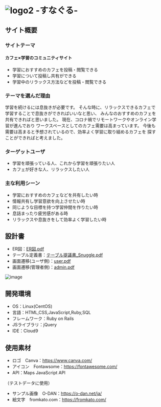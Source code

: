 # ![logo2](https://user-images.githubusercontent.com/106650955/186106765-ef446621-e77c-448a-b9ab-e534e2b1f50a.svg) -すなぐる-

## サイト概要
### サイトテーマ
#### カフェ×学習のコミュニティサイト
* 学習におすすめのカフェを投稿・閲覧できる
* 学習について投稿し共有ができる
* 学習中のリラックス方法などを投稿・閲覧できる

### テーマを選んだ理由
学習を続けるには息抜きが必要です。
そんな時に、リラックスできるカフェで学習することで息抜きができればいいなと思い、
みんなのおすすめのカフェを共有できればと思いました。
現在、コロナ禍でリモートワークやオンライン学習が進んでおり
ワークスペースとしてのカフェ需要は高まっています。
今後も需要は高まると予想されているので、効率よく学習に取り組めるカフェを
探すことができればと考えました。

### ターゲットユーザ
* 学習を頑張っている人、これから学習を頑張りたい人
* カフェが好きな人、リラックスしたい人

### 主な利用シーン
* 学習におすすめのカフェなどを共有したい時
* 情報共有し学習意欲を向上させたい時
* 同じような目標を持つ学習仲間を作りたい時
* 息詰まったり疲労感がある時
* リラックスや息抜きをして効率よく学習したい時

## 設計書
- ER図：[ER図.pdf](https://github.com/m9795/Snuggle/files/9399619/ER.pdf)
- テーブル定義書：[テーブル提議書_Snuggle.pdf](https://github.com/m9795/Snuggle/files/9400606/_Snuggle.pdf)
- 画面遷移(ユーザ側)：[user.pdf](https://github.com/m9795/Snuggle/files/9399592/user.pdf)
- 画面遷移(管理者側)：[admin.pdf](https://github.com/m9795/Snuggle/files/9399593/admin.pdf)

![image](https://user-images.githubusercontent.com/106650955/186106482-6d2870c2-4f24-4b84-8f39-cd81a0d89491.png)



## 開発環境
- OS：Linux(CentOS)
- 言語：HTML,CSS,JavaScript,Ruby,SQL
- フレームワーク：Ruby on Rails
- JSライブラリ：jQuery
- IDE：Cloud9

## 使用素材
- ロゴ　Canva：https://www.canva.com/
- アイコン　Fontawsome：https://fontawesome.com/
- API：Maps JavaScript API

（テストデータに使用）
- サンプル画像　O-DAN：https://o-dan.net/ja/
- 絵文字　fromkato.com：https://fromkato.com/

